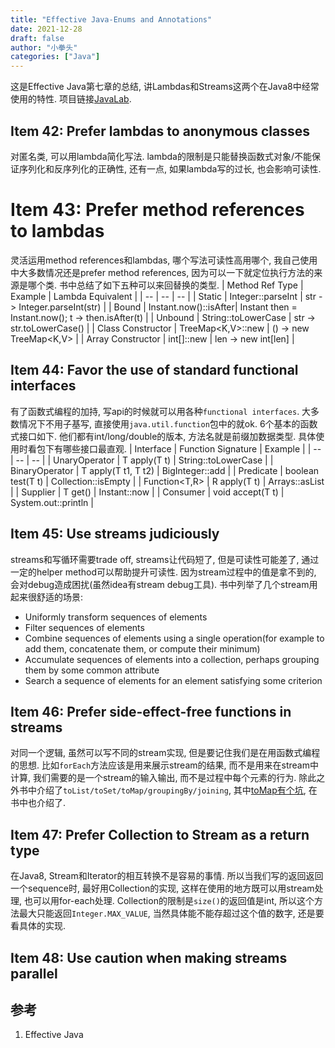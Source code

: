 ```yaml
---
title: "Effective Java-Enums and Annotations"
date: 2021-12-28
draft: false
author: "小拳头"
categories: ["Java"]
---
```


这是Effective Java第七章的总结, 讲Lambdas和Streams这两个在Java8中经常使用的特性. 项目链接[JavaLab](https://github.com/huanruiz/JavaLab).

## Item 42: Prefer lambdas to anonymous classes
对匿名类, 可以用lambda简化写法. lambda的限制是只能替换函数式对象/不能保证序列化和反序列化的正确性, 还有一点, 如果lambda写的过长, 也会影响可读性.

# Item 43: Prefer method references to lambdas
灵活运用method references和lambdas, 哪个写法可读性高用哪个, 我自己使用中大多数情况还是prefer method references, 因为可以一下就定位执行方法的来源是哪个类. 书中总结了如下五种可以来回替换的类型. 
| Method Ref Type | Example | Lambda Equivalent |
| -- | -- | -- |
| Static | Integer::parseInt | str -> Integer.parseInt(str) |
| Bound | Instant.now()::isAfter| Instant then = Instant.now(); t -> then.isAfter(t) |
| Unbound | String::toLowerCase | str -> str.toLowerCase() |
| Class Constructor | TreeMap<K,V>::new | () -> new TreeMap<K,V> |
| Array Constructor | int[]::new | len -> new int[len] |

## Item 44: Favor the use of standard functional interfaces
有了函数式编程的加持, 写api的时候就可以用各种`functional interfaces`. 大多数情况下不用子基写, 直接使用`java.util.function`包中的就ok. 6个基本的函数式接口如下. 他们都有int/long/double的版本, 方法名就是前缀加数据类型. 具体使用时看包下有哪些接口最直观. 
| Interface | Function Signature | Example |
| -- | -- | -- |
| UnaryOperator<T> | T apply(T t) | String::toLowerCase |
| BinaryOperator<T> | T apply(T t1, T t2) | BigInteger::add |
| Predicate<T> | boolean test(T t) | Collection::isEmpty |
| Function<T,R> | R apply(T t) | Arrays::asList |
| Supplier<T> | T get() | Instant::now |
| Consumer<T> | void accept(T t) | System.out::println |

## Item 45: Use streams judiciously
streams和写循环需要trade off, streams让代码短了, 但是可读性可能差了, 通过一定的helper method可以帮助提升可读性. 因为stream过程中的值是拿不到的, 会对debug造成困扰(虽然idea有stream debug工具). 书中列举了几个stream用起来很舒适的场景:
- Uniformly transform sequences of elements
- Filter sequences of elements
- Combine sequences of elements using a single operation(for example to add them, concatenate them, or compute their minimum)
- Accumulate sequences of elements into a collection, perhaps grouping them by some common attribute
- Search a sequence of elements for an element satisfying some criterion

## Item 46: Prefer side-effect-free functions in streams
对同一个逻辑, 虽然可以写不同的stream实现, 但是要记住我们是在用函数式编程的思想. 比如`forEach`方法应该是用来展示stream的结果, 而不是用来在stream中计算, 我们需要的是一个stream的输入输出, 而不是过程中每个元素的行为. 除此之外书中介绍了`toList/toSet/toMap/groupingBy/joining`, 其中[toMap有个坑](https://huanruiz.github.io/post/72_java%E4%B8%ADtomap%E4%B8%8Easlist%E7%9A%84%E5%9D%91/), 在书中也介绍了.

## Item 47: Prefer Collection to Stream as a return type
在Java8, Stream和Iterator的相互转换不是容易的事情. 所以当我们写的返回返回一个sequence时, 最好用Collection的实现, 这样在使用的地方既可以用stream处理, 也可以用for-each处理. Collection的限制是`size()`的返回值是int, 所以这个方法最大只能返回`Integer.MAX_VALUE`, 当然具体能不能存超过这个值的数字, 还是要看具体的实现.

## Item 48: Use caution when making streams parallel


## 参考
1. Effective Java
